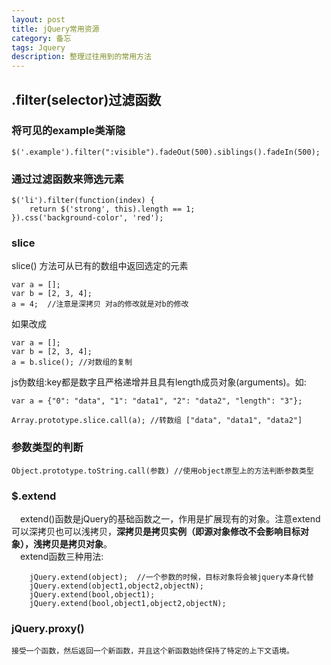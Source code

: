 ```yaml
---
layout: post
title: jQuery常用资源
category: 备忘
tags: Jquery
description: 整理过往用到的常用方法
---
```


## .filter(selector)过滤函数
### 将可见的example类渐隐
	$('.example').filter(":visible").fadeOut(500).siblings().fadeIn(500);

### 通过过滤函数来筛选元素
	$('li').filter(function(index) {
  		return $('strong', this).length == 1;
	}).css('background-color', 'red');
	
### slice
slice() 方法可从已有的数组中返回选定的元素
	
	var a = [];
	var b = [2, 3, 4];
	a = 4;  //注意是深拷贝 对a的修改就是对b的修改
如果改成
	
	var a = [];
	var b = [2, 3, 4];
	a = b.slice(); //对数组的复制
	
js伪数组:key都是数字且严格递增并且具有length成员对象(arguments)。如:
	
	var a = {"0": "data", "1": "data1", "2": "data2", "length": "3"};
	
	Array.prototype.slice.call(a); //转数组 ["data", "data1", "data2"]

### 参数类型的判断
	
	Object.prototype.toString.call(参数) //使用object原型上的方法判断参数类型
	
### $.extend

　extend()函数是jQuery的基础函数之一，作用是扩展现有的对象。注意extend可以深拷贝也可以浅拷贝，**深拷贝是拷贝实例（即源对象修改不会影响目标对象），浅拷贝是拷贝对象**。  
　extend函数三种用法:  
		
		jQuery.extend(object);  //一个参数的时候，目标对象将会被jquery本身代替
  		jQuery.extend(object1,object2,objectN);  
  		jQuery.extend(bool,object1);  
  		jQuery.extend(bool,object1,object2,objectN);
  	
  	
### jQuery.proxy()
	
	接受一个函数，然后返回一个新函数，并且这个新函数始终保持了特定的上下文语境。
	
	
	